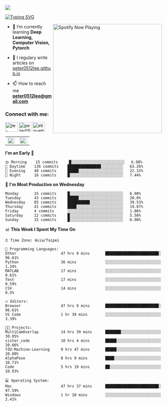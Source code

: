![](https://komarev.com/ghpvc/?username=peter0512lee&color=ff69b4)

[![Typing SVG](https://readme-typing-svg.herokuapp.com?color=F742BA&size=22&lines=Hi!+I'm+JYL)](https://git.io/typing-svg)

[<img src="https://spotify-now-playing.peter0512lee.vercel.app/api/spotify-playing" alt="Spotify Now Playing" width="350" align="right" />](https://open.spotify.com/user/21iyoswqgnkoe7peuesmqnhgy)

- 🌱 I’m currently learning **Deep Learning, Computer Vision, Pytorch**

- 📝 I regulary write articles on [peter0512lee.github.io](https://peter0512lee.github.io/)

- 📫 How to reach me **peter0512lee@gmail.com**

<h3 align="left">Connect with me:</h3>
<p align="left">
<a href="https://linkedin.com/in/jie-ying-li-b43a1416b" target="blank"><img align="center" src="https://cdn.jsdelivr.net/npm/simple-icons@3.0.1/icons/linkedin.svg" alt="jie-ying-li-b43a1416b" height="30" width="40" /></a>
<a href="https://fb.com/peter0512lee" target="blank"><img align="center" src="https://cdn.jsdelivr.net/npm/simple-icons@3.0.1/icons/facebook.svg" alt="peter0512lee" height="30" width="40" /></a>
<a href="https://instagram.com/etiquette_ying" target="blank"><img align="center" src="https://cdn.jsdelivr.net/npm/simple-icons@3.0.1/icons/instagram.svg" alt="etiquette_ying" height="30" width="40" /></a>
</p>

<table><tr><td valign="top" width="50%">

<img src="https://github-readme-stats.vercel.app/api?username=peter0512lee&hide_border=true&show_icons=true&locale=en" align="left" style="width: 100%" />

</td><td valign="top" width="50%">

<img src="https://github-readme-stats.vercel.app/api/top-langs?username=peter0512lee&hide_border=true&show_icons=true&locale=en&layout=compact" align="left" style="width: 100%" />

</td></tr></table>  

<!--START_SECTION:waka-->
**I'm an Early 🐤** 

```text
🌞 Morning    15 commits     █░░░░░░░░░░░░░░░░░░░░░░░░   6.98% 
🌆 Daytime    136 commits    ███████████████░░░░░░░░░░   63.26% 
🌃 Evening    48 commits     █████░░░░░░░░░░░░░░░░░░░░   22.33% 
🌙 Night      16 commits     █░░░░░░░░░░░░░░░░░░░░░░░░   7.44%

```
📅 **I'm Most Productive on Wednesday** 

```text
Monday       15 commits     █░░░░░░░░░░░░░░░░░░░░░░░░   6.98% 
Tuesday      43 commits     █████░░░░░░░░░░░░░░░░░░░░   20.0% 
Wednesday    85 commits     ██████████░░░░░░░░░░░░░░░   39.53% 
Thursday     41 commits     ████░░░░░░░░░░░░░░░░░░░░░   19.07% 
Friday       4 commits      ░░░░░░░░░░░░░░░░░░░░░░░░░   1.86% 
Saturday     12 commits     █░░░░░░░░░░░░░░░░░░░░░░░░   5.58% 
Sunday       15 commits     █░░░░░░░░░░░░░░░░░░░░░░░░   6.98%

```


📊 **This Week I Spent My Time On** 

```text
⌚︎ Time Zone: Asia/Taipei

💬 Programming Languages: 
Other                    47 hrs 9 mins       ████████████████████████░   96.61% 
Python                   36 mins             ░░░░░░░░░░░░░░░░░░░░░░░░░   1.24% 
MATLAB                   17 mins             ░░░░░░░░░░░░░░░░░░░░░░░░░   0.61% 
Text                     17 mins             ░░░░░░░░░░░░░░░░░░░░░░░░░   0.59% 
CSV                      14 mins             ░░░░░░░░░░░░░░░░░░░░░░░░░   0.5%

🔥 Editors: 
Browser                  47 hrs 9 mins       ████████████████████████░   96.61% 
VS Code                  1 hr 39 mins        ░░░░░░░░░░░░░░░░░░░░░░░░░   3.39%

🐱‍💻 Projects: 
MultiCamOverlap          14 hrs 39 mins      ███████░░░░░░░░░░░░░░░░░░   30.05% 
sister_code              10 hrs 4 mins       █████░░░░░░░░░░░░░░░░░░░░   20.66% 
YZU-Machine-Learning     9 hrs 47 mins       █████░░░░░░░░░░░░░░░░░░░░   20.08% 
AlphaPose                8 hrs 9 mins        ████░░░░░░░░░░░░░░░░░░░░░   16.71% 
Code                     5 hrs 19 mins       ██░░░░░░░░░░░░░░░░░░░░░░░   10.93%

💻 Operating System: 
Mac                      47 hrs 37 mins      ████████████████████████░   97.59% 
Windows                  1 hr 10 mins        ░░░░░░░░░░░░░░░░░░░░░░░░░   2.41%

```


<!--END_SECTION:waka-->


<!--
**peter0512lee/peter0512lee** is a ✨ _special_ ✨ repository because its `README.md` (this file) appears on your GitHub profile.

